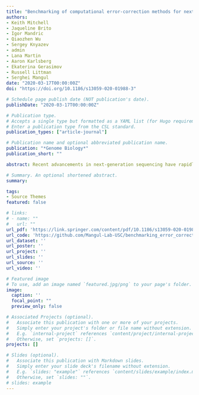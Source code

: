 ```yaml
---
title: "Benchmarking of computational error-correction methods for next-generation sequencing data"
authors:
- Keith Mitchell
- Jaqueline Brito
- Igor Mandric
- Qiaozhen Wu
- Sergey Knyazev
- admin
- Lana Martin
- Aaron Karlsberg
- Ekaterina Gerasimov
- Russell Littman
- Serghei Mangul
date: "2020-03-17T00:00:00Z"
doi: "https://doi.org/10.1186/s13059-020-01988-3"

# Schedule page publish date (NOT publication's date).
publishDate: "2020-03-17T00:00:00Z"

# Publication type.
# Accepts a single type but formatted as a YAML list (for Hugo requirements).
# Enter a publication type from the CSL standard.
publication_types: ["article-journal"]

# Publication name and optional abbreviated publication name.
publication: "*Genome Biology*"
publication_short: ""

abstract: Recent advancements in next-generation sequencing have rapidly improved our ability to study genomic material at an unprecedented scale. Despite substantial improvements in sequencing technologies, errors present in the data still risk confounding downstream analysis and limiting the applicability of sequencing technologies in clinical tools. Computational error correction promises to eliminate sequencing errors, but the relative accuracy of error correction algorithms remains unknown. In this paper, we evaluate the ability of error correction algorithms to fix errors across different types of datasets that contain various levels of heterogeneity.

# Summary. An optional shortened abstract.
summary: 

tags:
- Source Themes
featured: false

# links:
# - name: ""
#   url: ""
url_pdf: 'https://link.springer.com/content/pdf/10.1186/s13059-020-01988-3.pdf'
url_code: 'https://github.com/Mangul-Lab-USC/benchmarking_error_correction'
url_dataset: ''
url_poster: ''
url_project: ''
url_slides: ''
url_source: ''
url_video: ''

# Featured image
# To use, add an image named `featured.jpg/png` to your page's folder. 
image:
  caption: ''
  focal_point: ""
  preview_only: false

# Associated Projects (optional).
#   Associate this publication with one or more of your projects.
#   Simply enter your project's folder or file name without extension.
#   E.g. `internal-project` references `content/project/internal-project/index.md`.
#   Otherwise, set `projects: []`.
projects: []

# Slides (optional).
#   Associate this publication with Markdown slides.
#   Simply enter your slide deck's filename without extension.
#   E.g. `slides: "example"` references `content/slides/example/index.md`.
#   Otherwise, set `slides: ""`.
# slides: example
---
```


<!-- {{% callout note %}}
Click the *Cite* button above to demo the feature to enable visitors to import publication metadata into their reference management software.
{{% /callout %}}

{{% callout note %}}
Create your slides in Markdown - click the *Slides* button to check out the example.
{{% /callout %}}

Add the publication's **full text** or **supplementary notes** here. You can use rich formatting such as including [code, math, and images](https://docs.hugoblox.com/content/writing-markdown-latex/). -->